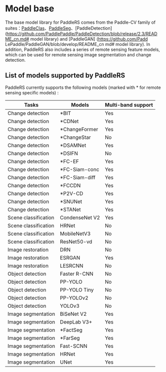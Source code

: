 # Model base

The base model library for PaddleRS comes from the Paddle-CV family of suites：[PaddleClas](https://github.com/PaddlePaddle/PaddleClas/blob/release/2.3/docs/zh_CN/algorithm_introduction/ImageNet_models.md)、[PaddleSeg](https://github.com/PaddlePaddle/PaddleSeg/blob/release/2.4/docs/model_zoo_overview_cn.md)、[PaddleDetection](https://github.com/PaddlePaddle/PaddleDetection/blob/release/2.3/README_cn.md# model library) and [PaddleGAN] (https://github.com/Padd LePaddle/PaddleGAN/blob/develop/README_cn md# model library). In addition, PaddleRS also includes a series of remote sensing feature models, which can be used for remote sensing image segmentation and change detection.

## List of models supported by PaddleRS

PaddleRS currently supports the following models (marked with \* for remote sensing specific models) :

| Tasks | Models | Multi-band support |
|--------|---------|------|
| Change detection | \*BIT | Yes |
| Change detection | \*CDNet | Yes |
| Change detection | \*ChangeFormer | Yes |
| Change detection | \*ChangeStar | No |
| Change detection | \*DSAMNet | Yes |
| Change detection | \*DSIFN | No |
| Change detection | \*FC-EF | Yes |
| Change detection | \*FC-Siam-conc | Yes |
| Change detection | \*FC-Siam-diff | Yes |
| Change detection | \*FCCDN | Yes |
| Change detection | \*P2V-CD | Yes |
| Change detection | \*SNUNet | Yes |
| Change detection | \*STANet | Yes |
| Scene classification | CondenseNet V2 | Yes |
| Scene classification | HRNet | No |
| Scene classification | MobileNetV3 | No |
| Scene classification | ResNet50-vd | No |
| Image restoration | DRN | No |
| Image restoration | ESRGAN | Yes |
| Image restoration | LESRCNN | No |
| Object detection | Faster R-CNN | No |
| Object detection | PP-YOLO | No |
| Object detection | PP-YOLO Tiny | No |
| Object detection | PP-YOLOv2 | No |
| Object detection | YOLOv3 | No |
| Image segmentation | BiSeNet V2 | Yes |
| Image segmentation | DeepLab V3+ | Yes |
| Image segmentation | \*FactSeg | Yes |
| Image segmentation | \*FarSeg | Yes |
| Image segmentation | Fast-SCNN | Yes |
| Image segmentation | HRNet | Yes |
| Image segmentation | UNet | Yes |

